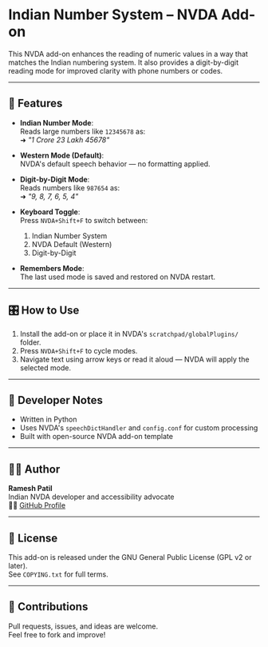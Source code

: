 # Indian Number System – NVDA Add-on

This NVDA add-on enhances the reading of numeric values in a way that matches the Indian numbering system. It also provides a digit-by-digit reading mode for improved clarity with phone numbers or codes.

---

## 🔑 Features

- **Indian Number Mode**:  
  Reads large numbers like `12345678` as:  
  ➜ _"1 Crore 23 Lakh 45678"_

- **Western Mode (Default)**:  
  NVDA's default speech behavior — no formatting applied.

- **Digit-by-Digit Mode**:  
  Reads numbers like `987654` as:  
  ➜ _"9, 8, 7, 6, 5, 4"_

- **Keyboard Toggle**:  
  Press `NVDA+Shift+F` to switch between:
  1. Indian Number System
  2. NVDA Default (Western)
  3. Digit-by-Digit

- **Remembers Mode**:  
  The last used mode is saved and restored on NVDA restart.

---

## 🎛 How to Use

1. Install the add-on or place it in NVDA's `scratchpad/globalPlugins/` folder.
2. Press `NVDA+Shift+F` to cycle modes.
3. Navigate text using arrow keys or read it aloud — NVDA will apply the selected mode.

---

## 🔧 Developer Notes

- Written in Python
- Uses NVDA's `speechDictHandler` and `config.conf` for custom processing
- Built with open-source NVDA add-on template

---

## 🧑‍💻 Author

**Ramesh Patil**  
Indian NVDA developer and accessibility advocate  
👨‍💻 [GitHub Profile](https://github.com/yourusername)

---

## 📄 License

This add-on is released under the GNU General Public License (GPL v2 or later).  
See `COPYING.txt` for full terms.

---

## 🚀 Contributions

Pull requests, issues, and ideas are welcome.  
Feel free to fork and improve!

